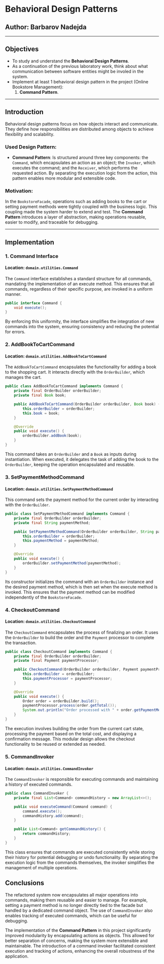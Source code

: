 # Behavioral Design Patterns


## Author: Barbarov Nadejda

----

## Objectives

- To study and understand the **Behavioral Design Patterns**.
- As a continuation of the previous laboratory work, think about what communication between software entities might be involed in the system.
- Implement at least 1 behavioral design pattern in the project (Online Bookstore Management):
    1. **Command Pattern**.

---
## Introduction
Behavioral design patterns focus on how objects interact and communicate. 
They define how responsibilities are distributed among objects to achieve flexibility and scalability.

### Used Design Pattern:

* **Command Pattern**: Is structured around three key components: the `Command`, which encapsulates an action as an object; 
the `Invoker`, which executes the command; 
and the `Receiver`, which performs the requested action. 
By separating the execution logic from the action, this pattern enables more modular and extensible code.

### Motivation:

In the `BookstoreFacade`, operations such as adding books to the cart or setting payment methods were tightly coupled with the business logic. 
This coupling made the system harder to extend and test. 
The **Command Pattern** introduces a layer of abstraction, making operations reusable, easier to modify, and traceable for debugging.

---

## Implementation

### 1. Command Interface
#### Location: `domain.utilities.Command`

The `Command` interface establishes a standard structure for all commands, mandating the implementation of an execute method. 
This ensures that all commands, regardless of their specific purpose, are invoked in a uniform manner.

```java
public interface Command {
    void execute();
}
```
By enforcing this uniformity, the interface simplifies the integration of new commands into the system, 
ensuring consistency and reducing the potential for errors.

### 2. AddBookToCartCommand
#### Location: `domain.utilities.AddBookToCartCommand`

The `AddBookToCartCommand` encapsulates the functionality for adding a book to the shopping cart. 
It interacts directly with the `OrderBuilder`, which manages the cart.
```java
public class AddBookToCartCommand implements Command {
    private final OrderBuilder orderBuilder;
    private final Book book;

    public AddBookToCartCommand(OrderBuilder orderBuilder, Book book) {
        this.orderBuilder = orderBuilder;
        this.book = book;
    }

    @Override
    public void execute() {
        orderBuilder.addBook(book);
    }
}
```
This command takes an `OrderBuilder` and a `Book` as inputs during instantiation. 
When executed, it delegates the task of adding the book to the `OrderBuilder`, keeping the operation encapsulated and reusable.

### 3. SetPaymentMethodCommand
#### Location: `domain.utilities.SetPaymentMethodCommand`

This command sets the payment method for the current order by interacting with the `OrderBuilder`.

```java
public class SetPaymentMethodCommand implements Command {
    private final OrderBuilder orderBuilder;
    private final String paymentMethod;

    public SetPaymentMethodCommand(OrderBuilder orderBuilder, String paymentMethod) {
        this.orderBuilder = orderBuilder;
        this.paymentMethod = paymentMethod;
    }

    @Override
    public void execute() {
        orderBuilder.setPaymentMethod(paymentMethod);
    }
}
```
Its constructor initializes the command with an `OrderBuilder` instance and the desired payment method, 
which is then set when the execute method is invoked. 
This ensures that the payment method can be modified independently of the `BookstoreFacade`.


### 4. CheckoutCommand
#### Location: `domain.utilities.CheckoutCommand`

The `CheckoutCommand` encapsulates the process of finalizing an order. 
It uses the `OrderBuilder` to build the order and the `Payment` processor to complete the transaction.

```java
public class CheckoutCommand implements Command {
    private final OrderBuilder orderBuilder;
    private final Payment paymentProcessor;

    public CheckoutCommand(OrderBuilder orderBuilder, Payment paymentProcessor) {
        this.orderBuilder = orderBuilder;
        this.paymentProcessor = paymentProcessor;
    }

    @Override
    public void execute() {
        Order order = orderBuilder.build();
        paymentProcessor.process(order.getTotal());
        System.out.println("Order processed with " + order.getPaymentMethod() + " and shipping to " + order.getShippingInfo());
    }
}
```

The execution involves building the order from the current cart state, processing the payment based on the total cost, 
and displaying a confirmation message. 
This modular design allows the checkout functionality to be reused or extended as needed.

### 5. CommandInvoker
#### Location: `domain.utilities.CommandInvoker`

The `CommandInvoker` is responsible for executing commands and maintaining a history of executed commands.

```java
public class CommandInvoker {
    private final List<Command> commandHistory = new ArrayList<>();

    public void executeCommand(Command command) {
        command.execute();
        commandHistory.add(command);
    }

    public List<Command> getCommandHistory() {
        return commandHistory;
    }
}
```
This class ensures that commands are executed consistently while storing their history for potential debugging or undo functionality. 
By separating the execution logic from the commands themselves, the invoker simplifies the management of multiple operations.

## Conclusions
The refactored system now encapsulates all major operations into commands, 
making them reusable and easier to manage. 
For example, setting a payment method is no longer directly tied to the facade but handled by a dedicated command object. 
The use of `CommandInvoker` also enables tracking of executed commands, which can be useful for debugging.

The implementation of the **Command Pattern** in this project significantly improved modularity by encapsulating actions as objects. 
This allowed for better separation of concerns, making the system more extensible and maintainable. 
The introduction of a command invoker facilitated consistent execution and tracking of actions, enhancing the overall robustness of the application.